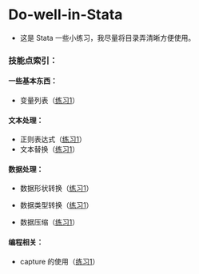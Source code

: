 # Do-well-in-Stata

- 这是 Stata 一些小练习，我尽量将目录弄清晰方便使用。



### 技能点索引：

#### 一些基本东西：

- 变量列表（[练习1](https://github.com/crysjia/Do-well-in-Stata/tree/master/%E7%BB%83%E4%B9%A0/%E7%BB%83%E4%B9%A01%20-%20%E6%95%B0%E6%8D%AE%E6%B8%85%E7%90%86)）

#### 文本处理：

- 正则表达式（[练习1](https://github.com/crysjia/Do-well-in-Stata/tree/master/%E7%BB%83%E4%B9%A0/%E7%BB%83%E4%B9%A01%20-%20%E6%95%B0%E6%8D%AE%E6%B8%85%E7%90%86)）
- 文本替换（[练习1](https://github.com/crysjia/Do-well-in-Stata/tree/master/%E7%BB%83%E4%B9%A0/%E7%BB%83%E4%B9%A01%20-%20%E6%95%B0%E6%8D%AE%E6%B8%85%E7%90%86)）

#### 数据处理：

- 数据形状转换（[练习1](https://github.com/crysjia/Do-well-in-Stata/tree/master/%E7%BB%83%E4%B9%A0/%E7%BB%83%E4%B9%A01%20-%20%E6%95%B0%E6%8D%AE%E6%B8%85%E7%90%86)）

- 数据类型转换（[练习1](https://github.com/crysjia/Do-well-in-Stata/tree/master/%E7%BB%83%E4%B9%A0/%E7%BB%83%E4%B9%A01%20-%20%E6%95%B0%E6%8D%AE%E6%B8%85%E7%90%86)）

- 数据压缩（[练习1](https://github.com/crysjia/Do-well-in-Stata/tree/master/%E7%BB%83%E4%B9%A0/%E7%BB%83%E4%B9%A01%20-%20%E6%95%B0%E6%8D%AE%E6%B8%85%E7%90%86)）

#### 编程相关：

- capture 的使用（[练习1](https://github.com/crysjia/Do-well-in-Stata/tree/master/%E7%BB%83%E4%B9%A0/%E7%BB%83%E4%B9%A01%20-%20%E6%95%B0%E6%8D%AE%E6%B8%85%E7%90%86)）